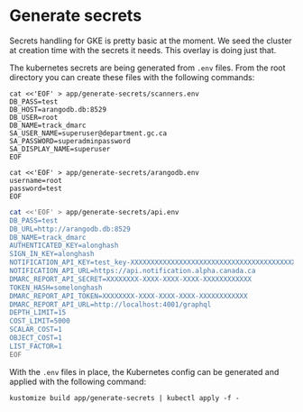# Generate secrets

Secrets handling for GKE is pretty basic at the moment. We seed the cluster at creation time with the secrets it needs. This overlay is doing just that.

The kubernetes secrets are being generated from `.env` files. From the root directory you can create these files with the following commands:

```
cat <<'EOF' > app/generate-secrets/scanners.env
DB_PASS=test
DB_HOST=arangodb.db:8529
DB_USER=root
DB_NAME=track_dmarc
SA_USER_NAME=superuser@department.gc.ca
SA_PASSWORD=superadminpassword
SA_DISPLAY_NAME=superuser
EOF
```

```
cat <<'EOF' > app/generate-secrets/arangodb.env
username=root
password=test
EOF
```

```bash
cat <<'EOF' > app/generate-secrets/api.env
DB_PASS=test
DB_URL=http://arangodb.db:8529
DB_NAME=track_dmarc
AUTHENTICATED_KEY=alonghash
SIGN_IN_KEY=alonghash
NOTIFICATION_API_KEY=test_key-XXXXXXXXXXXXXXXXXXXXXXXXXXXXXXXXXXXXXXXXXXXXXXXXXXXXXXXXXXXXXXXXXXXXXXXXX
NOTIFICATION_API_URL=https://api.notification.alpha.canada.ca
DMARC_REPORT_API_SECRET=XXXXXXXX-XXXX-XXXX-XXXX-XXXXXXXXXXXX
TOKEN_HASH=somelonghash
DMARC_REPORT_API_TOKEN=XXXXXXXX-XXXX-XXXX-XXXX-XXXXXXXXXXXX
DMARC_REPORT_API_URL=http://localhost:4001/graphql
DEPTH_LIMIT=15
COST_LIMIT=5000
SCALAR_COST=1
OBJECT_COST=1
LIST_FACTOR=1
EOF
```

With the `.env` files in place, the Kubernetes config can be generated and applied with the following command:

```
kustomize build app/generate-secrets | kubectl apply -f -
```
